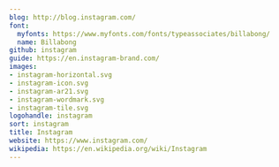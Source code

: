```yaml
---
blog: http://blog.instagram.com/
font:
  myfonts: https://www.myfonts.com/fonts/typeassociates/billabong/
  name: Billabong
github: instagram
guide: https://en.instagram-brand.com/
images:
- instagram-horizontal.svg
- instagram-icon.svg
- instagram-ar21.svg
- instagram-wordmark.svg
- instagram-tile.svg
logohandle: instagram
sort: instagram
title: Instagram
website: https://www.instagram.com/
wikipedia: https://en.wikipedia.org/wiki/Instagram
---
```


